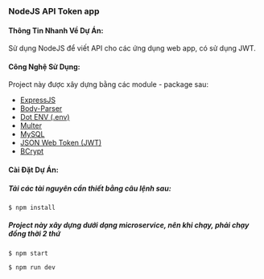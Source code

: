 ### NodeJS API Token app
#### Thông Tin Nhanh Về Dự Án:
Sử dụng NodeJS để viết API cho các ứng dụng web app, có sử dụng JWT.
	
#### Công Nghệ Sử Dụng:
Project này được xây dựng bằng các module - package sau: 
* [ExpressJS](https://expressjs.com/)
* [Body-Parser](https://www.npmjs.com/package/body-parser)
* [Dot ENV (.env)](https://www.npmjs.com/package/dotenv)
* [Multer](https://www.npmjs.com/package/multer)
* [MySQL](https://www.npmjs.com/package/mysql)
* [JSON Web Token (JWT)](https://www.npmjs.com/package/jsonwebtoken)
* [BCrypt](https://www.npmjs.com/package/bcrypt)

	
#### Cài Đặt Dự Án:
##### Tải các tài nguyên cần thiết bằng câu lệnh sau:

```
$ npm install
```

##### Project này xây dựng dưới dạng microservice, nên khi chạy, phải chạy đồng thời 2 thứ
```
$ npm start
```


```
$ npm run dev
```